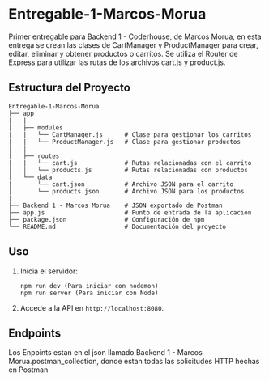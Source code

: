 # Entregable-1-Marcos-Morua

Primer entregable para Backend 1 - Coderhouse, de Marcos Morua, en esta entrega se crean las clases de CartManager y ProductManager para crear, editar, eliminar y obtener productos o carritos. Se utiliza el Router de Express para utilizar las rutas de los archivos cart.js y product.js.

## Estructura del Proyecto

```
Entregable-1-Marcos-Morua
├── app
|   |
│   ├── modules
|   |   └── CartManager.js      # Clase para gestionar los carritos
|   |   └── ProductManager.js   # Clase para gestionar productos
│   │
│   ├── routes
|   |   └── cart.js             # Rutas relacionadas con el carrito
│   │   └── products.js         # Rutas relacionadas con productos
│   └── data
|       └── cart.json           # Archivo JSON para el carrito
│       └── products.json       # Archivo JSON para los productos
|
├── Backend 1 - Marcos Morua    # JSON exportado de Postman
├── app.js                      # Punto de entrada de la aplicación
├── package.json                # Configuración de npm
└── README.md                   # Documentación del proyecto
```

## Uso

1. Inicia el servidor:

   ```
   npm run dev (Para iniciar con nodemon)
   npm run server (Para iniciar con Node)
   ```

2. Accede a la API en `http://localhost:8080`.

## Endpoints

Los Enpoints estan en el json llamado Backend 1 - Marcos Morua.postman_collection, donde estan todas las solicitudes HTTP hechas en Postman
